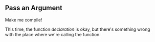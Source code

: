 ## Pass an Argument

Make me compile!

<div class="hint">
  This time, the function <i>declaration</i> is okay, but there's something wrong with the place where we're calling the function.
</div>
